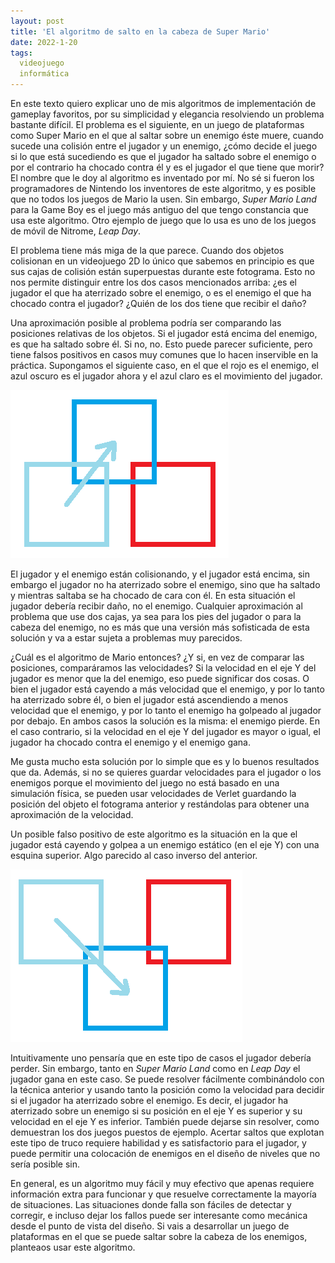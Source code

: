 ```yaml
---
layout: post
title: 'El algoritmo de salto en la cabeza de Super Mario'
date: 2022-1-20
tags:
  videojuego
  informática
---
```

En este texto quiero explicar uno de mis algoritmos de implementación de gameplay favoritos, por su simplicidad y elegancia resolviendo un problema bastante difícil. El problema es el siguiente, en un juego de plataformas como Super Mario en el que al saltar sobre un enemigo éste muere, cuando sucede una colisión entre el jugador y un enemigo, ¿cómo decide el juego si lo que está sucediendo es que el jugador ha saltado sobre el enemigo o por el contrario ha chocado contra él y es el jugador el que tiene que morir? El nombre que le doy al algoritmo es inventado por mí. No sé si fueron los programadores de Nintendo los inventores de este algoritmo, y es posible que no todos los juegos de Mario la usen. Sin embargo, *Super Mario Land* para la Game Boy es el juego más antiguo del que tengo constancia que usa este algoritmo. Otro ejemplo de juego que lo usa es uno de los juegos de móvil de Nitrome, *Leap Day*.

El problema tiene más miga de la que parece. Cuando dos objetos colisionan en un videojuego 2D lo único que sabemos en principio es que sus cajas de colisión están superpuestas durante este fotograma. Esto no nos permite distinguir entre los dos casos mencionados arriba: ¿es el jugador el que ha aterrizado sobre el enemigo, o es el enemigo el que ha chocado contra el jugador? ¿Quién de los dos tiene que recibir el daño?

Una aproximación posible al problema podría ser comparando las posiciones relativas de los objetos. Si el jugador está encima del enemigo, es que ha saltado sobre él. Si no, no. Esto puede parecer suficiente, pero tiene falsos positivos en casos muy comunes que lo hacen inservible en la práctica. Supongamos el siguiente caso, en el que el rojo es el enemigo, el azul oscuro es el jugador ahora y el azul claro es el movimiento del jugador.

![Bash](/images/algoritmo-salto-cabeza-mario-1.png)

El jugador y el enemigo están colisionando, y el jugador está encima, sin embargo el jugador no ha aterrizado sobre el enemigo, sino que ha saltado y mientras saltaba se ha chocado de cara con él. En esta situación el jugador debería recibir daño, no el enemigo. Cualquier aproximación al problema que use dos cajas, ya sea para los pies del jugador o para la cabeza del enemigo, no es más que una versión más sofisticada de esta solución y va a estar sujeta a problemas muy parecidos.

¿Cuál es el algoritmo de Mario entonces? ¿Y si, en vez de comparar las posiciones, comparáramos las velocidades? Si la velocidad en el eje Y del jugador es menor que la del enemigo, eso puede significar dos cosas. O bien el jugador está cayendo a más velocidad que el enemigo, y por lo tanto ha aterrizado sobre él, o bien el jugador está ascendiendo a menos velocidad que el enemigo, y por lo tanto el enemigo ha golpeado al jugador por debajo. En ambos casos la solución es la misma: el enemigo pierde. En el caso contrario, si la velocidad en el eje Y del jugador es mayor o igual, el jugador ha chocado contra el enemigo y el enemigo gana.

Me gusta mucho esta solución por lo simple que es y lo buenos resultados que da. Además, si no se quieres guardar velocidades para el jugador o los enemigos porque el movimiento del juego no está basado en una simulación física, se pueden usar velocidades de Verlet guardando la posición del objeto el fotograma anterior y restándolas para obtener una aproximación de la velocidad.

Un posible falso positivo de este algoritmo es la situación en la que el jugador está cayendo y golpea a un enemigo estático (en el eje Y) con una esquina superior. Algo parecido al caso inverso del anterior.

![Bash](/images/algoritmo-salto-cabeza-mario-2.png)

Intuitivamente uno pensaría que en este tipo de casos el jugador debería perder. Sin embargo, tanto en *Super Mario Land* como en *Leap Day* el jugador gana en este caso. Se puede resolver fácilmente combinándolo con la técnica anterior y usando tanto la posición como la velocidad para decidir si el jugador ha aterrizado sobre el enemigo. Es decir, el jugador ha aterrizado sobre un enemigo si su posición en el eje Y es superior y su velocidad en el eje Y es inferior. También puede dejarse sin resolver, como demuestran los dos juegos puestos de ejemplo. Acertar saltos que explotan este tipo de truco requiere habilidad y es satisfactorio para el jugador, y puede permitir una colocación de enemigos en el diseño de niveles que no sería posible sin.

En general, es un algoritmo muy fácil y muy efectivo que apenas requiere información extra para funcionar y que resuelve correctamente la mayoría de situaciones. Las situaciones donde falla son fáciles de detectar y corregir, e incluso dejar los fallos puede ser interesante como mecánica desde el punto de vista del diseño. Si vais a desarrollar un juego de plataformas en el que se puede saltar sobre la cabeza de los enemigos, planteaos usar este algoritmo.
